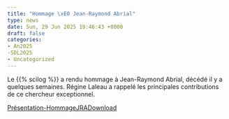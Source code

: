 ```yaml
---
title: "Hommage \xE0 Jean-Raymond Abrial"
type: news
date: Sun, 29 Jun 2025 19:46:43 +0000
draft: false
categories:
- An2025
-SDL2025
- Uncategorized
---
```


Le {{% scilog %}} a rendu hommage à Jean-Raymond Abrial, décédé il y a quelques semaines. Régine Laleau a rappelé les principales contributions de ce chercheur exceptionnel.

[Présentation-HommageJRA](https://gdr-gpl.cnrs.fr/wp-content/uploads/2025/06/Presentation-HommageJRA.pdf)[Download](https://gdr-gpl.cnrs.fr/wp-content/uploads/2025/06/Presentation-HommageJRA.pdf)
